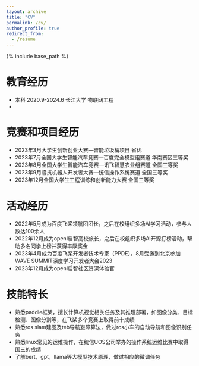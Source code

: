```yaml
---
layout: archive
title: "CV"
permalink: /cv/
author_profile: true
redirect_from:
  - /resume
---
```


{% include base_path %}

教育经历
======
* 本科  2020.9-2024.6  长江大学  物联网工程
* 


竞赛和项目经历
======
* 2023年3月大学生创新创业大赛—智能垃圾桶项目           省优
* 2023年7月全国大学生智能汽车竞赛—百度完全模型组赛道    华南赛区三等奖
* 2023年8月全国大学生智能汽车竞赛—讯飞智慧农业组赛道    全国三等奖
* 2023年9月睿抗机器人开发者大赛—统信操作系统赛道        全国三等奖
* 2023年12月全国大学生工程训练和创新能力大赛            全国三等奖


活动经历
======
* 2022年5月成为百度飞桨领航团团长，之后在校组织多场AI学习活动，参与人数达100余人 
* 2022年12月成为openI启智高校旅长，之后在校组织多场AI开源打榜活动，帮助多名同学上榜并获得丰厚奖金 
* 2023年4月成为百度飞桨开发者技术专家（PPDE），8月受邀到北京参加WAVE SUMMIT深度学习开发者大会2023
* 2023年12月成为openI启智社区资深体验官



技能特长
======
* 熟悉paddle框架，擅长计算机视觉相关任务及其推理部署，如图像分类、目标检测、图像分割等，在飞桨多个竞赛上取得前十成绩
* 熟悉ros slam建图及teb导航避障算法，做过ros小车的自动导航和图像识别任务
* 熟悉linux常见的运维操作，在统信UOS公司举办的操作系统运维比赛中取得国三的成绩
* 了解bert，gpt，llama等大模型技术原理，做过相应的微调任务

